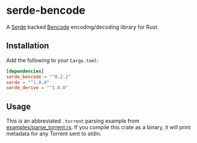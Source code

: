# serde-bencode

A [Serde](https://github.com/serde-rs/serde) backed [Bencode](https://en.wikipedia.org/wiki/Bencode)
encoding/decoding library for Rust.

## Installation

Add the following to your `Cargo.toml`:

```toml
[dependencies]
serde_bencode = "^0.2.2"
serde = "^1.0.0"
serde_derive = "^1.0.0"
```

## Usage

This is an abbreviated `.torrent` parsing example from
[examples/parse_torrent.rs](examples/parse_torrent.rs). If you compile this crate as a binary, it
will print metadata for any Torrent sent to stdin.
